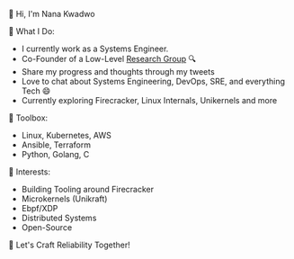 👋 Hi, I'm Nana Kwadwo

📝 What I Do:
- I currently work as a Systems Engineer.
- Co-Founder of a Low-Level [Research Group](https://github.com/thi-startup) 🔍
- Share my progress and thoughts through my tweets
- Love to chat about Systems Engineering, DevOps, SRE, and everything Tech 😄
- Currently exploring Firecracker, Linux Internals, Unikernels and more

🚀 Toolbox:
- Linux, Kubernetes, AWS
- Ansible, Terraform
- Python, Golang, C

🌱 Interests:
- Building Tooling around Firecracker
- Microkernels (Unikraft)
- Ebpf/XDP
- Distributed Systems
- Open-Source

🌟 Let's Craft Reliability Together!
